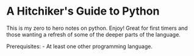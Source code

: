 # A Hitchiker's Guide to Python

This is my zero to hero notes on python. Enjoy! 
Great for first timers and those wanting a refresh of some of the deeper parts of the language. 

Prerequisites: 
    - At least one other programming language. 
